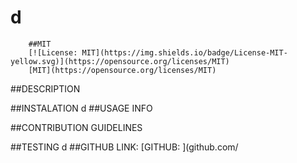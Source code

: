 # d
  
        ##MIT 
        [![License: MIT](https://img.shields.io/badge/License-MIT-yellow.svg)](https://opensource.org/licenses/MIT)
        [MIT](https://opensource.org/licenses/MIT)
        
  ##DESCRIPTION
  
  ##INSTALATION
  d
  ##USAGE INFO
  
  ##CONTRIBUTION GUIDELINES
  
  ##TESTING
  d
  ##GITHUB LINK: [GITHUB: ](github.com/

